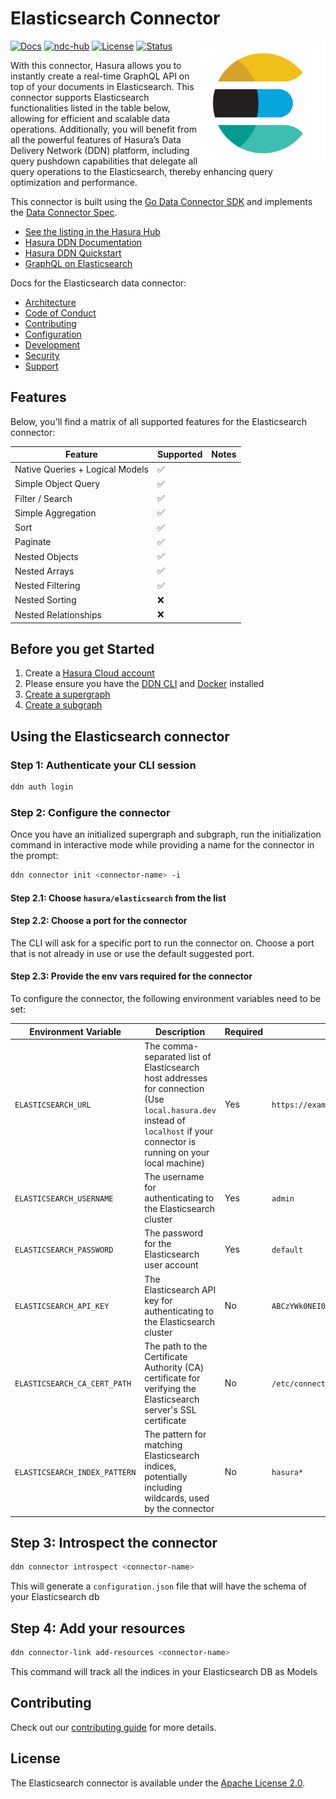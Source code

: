 # Elasticsearch Connector

<a href="https://hasura.io/"><img src="./docs/logo.png" align="right" width="200"></a>

[![Docs](https://img.shields.io/badge/docs-v3.x-brightgreen.svg?style=flat)](https://hasura.io/docs/3.0/latest/connectors/elasticsearch/)
[![ndc-hub](https://img.shields.io/badge/ndc--hub-elasticsearch-blue.svg?style=flat)](https://hasura.io/connectors/ndc-elasticsearch)
[![License](https://img.shields.io/badge/license-Apache--2.0-purple.svg?style=flat)](LICENSE.txt)
[![Status](https://img.shields.io/badge/status-alpha-yellow.svg?style=flat)](./readme.md)

With this connector, Hasura allows you to instantly create a real-time GraphQL API on top of your documents in Elasticsearch. This connector supports Elasticsearch functionalities listed in the table below, allowing for efficient and scalable data operations. Additionally, you will benefit from all the powerful features of Hasura’s Data Delivery Network (DDN) platform, including query pushdown capabilities that delegate all query operations to the Elasticsearch, thereby enhancing query optimization and performance.

This connector is built using the [Go Data Connector SDK](https://github.com/hasura/ndc-sdk-go) and implements the [Data Connector Spec](https://github.com/hasura/ndc-spec).

- [See the listing in the Hasura Hub](https://hasura.io/connectors/elasticsearch)
- [Hasura DDN Documentation](https://hasura.io/docs/3.0)
- [Hasura DDN Quickstart](https://hasura.io/docs/3.0/getting-started/quickstart)
- [GraphQL on Elasticsearch](https://hasura.io/graphql/database/elasticsearch)

Docs for the Elasticsearch data connector:

- [Architecture](./docs/architecture.md)
- [Code of Conduct](./docs/code-of-conduct.md)
- [Contributing](./docs/contributing.md)
- [Configuration](./docs/configuration.md)
- [Development](./docs/development.md)
- [Security](./docs/security.md)
- [Support](./docs/support.md)

## Features

Below, you'll find a matrix of all supported features for the Elasticsearch connector:

| Feature                         | Supported | Notes |
| ------------------------------- | --------- | ----- |
| Native Queries + Logical Models | ✅        |       |
| Simple Object Query             | ✅        |       |
| Filter / Search                 | ✅        |       |
| Simple Aggregation              | ✅        |       |
| Sort                            | ✅        |       |
| Paginate                        | ✅        |       |
| Nested Objects                  | ✅        |       |
| Nested Arrays                   | ✅        |       |
| Nested Filtering                | ✅        |       |
| Nested Sorting                  | ❌        |       |
| Nested Relationships            | ❌        |       |

## Before you get Started

1. Create a [Hasura Cloud account](https://console.hasura.io)
2. Please ensure you have the [DDN CLI](https://hasura.io/docs/3.0/cli/installation) and [Docker](https://docs.docker.com/engine/install/) installed
3. [Create a supergraph](https://hasura.io/docs/3.0/getting-started/init-supergraph)
4. [Create a subgraph](https://hasura.io/docs/3.0/getting-started/init-subgraph)

## Using the Elasticsearch connector

### Step 1: Authenticate your CLI session

```bash
ddn auth login
```

### Step 2: Configure the connector

Once you have an initialized supergraph and subgraph, run the initialization command in interactive mode while
providing a name for the connector in the prompt:

```bash
ddn connector init <connector-name> -i
```

#### Step 2.1: Choose `hasura/elasticsearch` from the list

#### Step 2.2: Choose a port for the connector

The CLI will ask for a specific port to run the connector on. Choose a port that is not already in use or use the
default suggested port.

#### Step 2.3: Provide the env vars required for the connector

To configure the connector, the following environment variables need to be set:

| Environment Variable          | Description                                                                                                                                                                | Required | Example Value                                                  |
| ----------------------------- | -------------------------------------------------------------------------------------------------------------------------------------------------------------------------- | -------- | -------------------------------------------------------------- |
| `ELASTICSEARCH_URL`           | The comma-separated list of Elasticsearch host addresses for connection (Use `local.hasura.dev` instead of `localhost` if your connector is running on your local machine) | Yes      | `https://example.es.gcp.cloud.es.io:9200`                      |
| `ELASTICSEARCH_USERNAME`      | The username for authenticating to the Elasticsearch cluster                                                                                                               | Yes      | `admin`                                                        |
| `ELASTICSEARCH_PASSWORD`      | The password for the Elasticsearch user account                                                                                                                            | Yes      | `default`                                                      |
| `ELASTICSEARCH_API_KEY`       | The Elasticsearch API key for authenticating to the Elasticsearch cluster                                                                                                  | No       | `ABCzYWk0NEI0aDRxxxxxxxxxx1k6LWVQa2gxMUpRTUstbjNwTFIzbGoyUQ==` |
| `ELASTICSEARCH_CA_CERT_PATH`  | The path to the Certificate Authority (CA) certificate for verifying the Elasticsearch server's SSL certificate                                                            | No       | `/etc/connector/cacert.pem`                                    |
| `ELASTICSEARCH_INDEX_PATTERN` | The pattern for matching Elasticsearch indices, potentially including wildcards, used by the connector                                                                     | No       | `hasura*`                                                      |

## Step 3: Introspect the connector

```bash
ddn connector introspect <connector-name>
```

This will generate a `configuration.json` file that will have the schema of your Elasticsearch db

## Step 4: Add your resources

```bash
ddn connector-link add-resources <connector-name>
```

This command will track all the indices in your Elasticsearch DB as Models

## Contributing

Check out our [contributing guide](./docs/contributing.md) for more details.

## License

The Elasticsearch connector is available under the [Apache License 2.0](https://www.apache.org/licenses/LICENSE-2.0).
